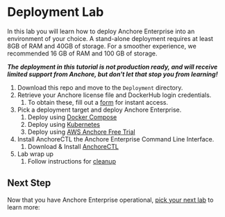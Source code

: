 # Deployment Lab

In this lab you will learn how to deploy Anchore Enterprise into an environment of your choice. 
A stand-alone deployment requires at least 8GB of RAM and 40GB of storage. For a smoother experience, we recommended 16 GB of RAM and 100 GB of storage.

_**The deployment in this tutorial is not production ready, and will receive limited support from Anchore, but don't let that stop you from learning!**_

1. Download this repo and move to the `Deployment` directory.
2. Retrieve your Anchore license file and DockerHub login credentials.
   1. To obtain these, fill out a [form](https://forms.gle/NMhpVU19SuXRnLhC9) for instant access.
3. Pick a deployment target and deploy Anchore Enterprise.
   1. Deploy using [Docker Compose](./docker-compose.md)
   2. Deploy using [Kubernetes](./kubernetes.md)
   3. Deploy using [AWS Anchore Free Trial](./aws-free-trial.md)
4. Install AnchoreCTL the Anchore Enterprise Command Line Interface.
   1. Download & Install [AnchoreCTL](./anchorectl.md)
5. Lab wrap up
   1. Follow instructions for [cleanup](./cleanup.md)

## Next Step

Now that you have Anchore Enterprise operational, [pick your next lab](../../README.md#labs) to learn more: